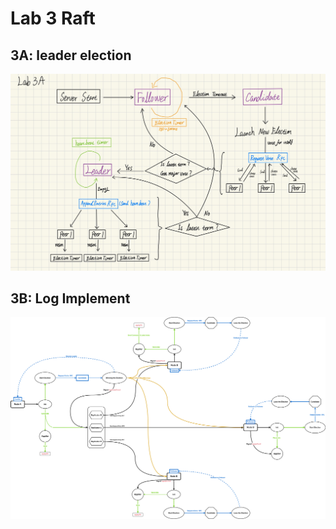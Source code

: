 # Lab 3 Raft

## 3A: leader election

![leader-election-flowchart](./pics/raft-3a-leader-election.jpeg)



## 3B: Log Implement

![lab3b-log](./pics/6-5840-raft-lab-3b.svg)
